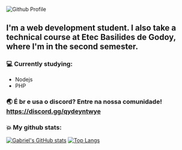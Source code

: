 ![Github Profile](https://i.imgur.com/BsoAUJw.png)

## I'm a web development student. I also take a technical course at Etec Basilides de Godoy, where I'm in the second semester.
### 💻 Currently studying:
* Nodejs
* PHP

### 🌏 É br e usa o discord? Entre na nossa comunidade! https://discord.gg/qydeyntwye

### 💥 My github stats:
[![Gabriel's GitHub stats](https://github-readme-stats.vercel.app/api?username=GaahDias&show_icons=true&theme=tokyonight)](https://github.com/GaahDias/github-readme-stats) [![Top Langs](https://github-readme-stats.vercel.app/api/top-langs/?username=GaahDias&layout=compact)](https://github.com/GaahDias/github-readme-stats)

<!--
**GaahDias/GaahDias** is a ✨ _special_ ✨ repository because its `README.md` (this file) appears on your GitHub profile.

Here are some ideas to get you started:

- 🔭 I’m currently working on ...
- 🌱 I’m currently learning ...
- 👯 I’m looking to collaborate on ...
- 🤔 I’m looking for help with ...
- 💬 Ask me about ...
- 📫 How to reach me: ...
- 😄 Pronouns: ...
- ⚡ Fun fact: ...
-->
